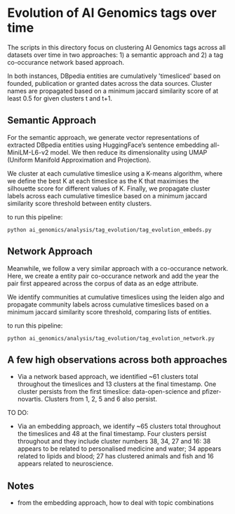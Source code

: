 # Evolution of AI Genomics tags over time

The scripts in this directory focus on clustering AI Genomics tags across all datasets over time in two approaches: 1) a semantic approach and 2) a tag co-occurance network based approach.

In both instances, DBpedia entities are cumulatively 'timesliced' based on founded, publication or granted dates across the data sources. Cluster names are propagated based on a minimum jaccard similarity score of at least 0.5 for given clusters t and t+1.

## Semantic Approach

For the semantic approach, we generate vector representations of extracted DBpedia entities using HuggingFace’s sentence embedding all-MiniLM-L6-v2 model. We then reduce its dimensionality using UMAP (Uniform Manifold Approximation and Projection).

We cluster at each cumulative timeslice using a K-means algorithm, where we define the best K at each timeslice as the K that maximises the silhouette score for different values of K. Finally, we propagate cluster labels across each cumulative timeslice based on a minimum jaccard similarity score threshold between entity clusters.

to run this pipeline:

`python ai_genomics/analysis/tag_evolution/tag_evolution_embeds.py`

## Network Approach

Meanwhile, we follow a very similar approach with a co-occurance network. Here, we create a entity pair co-occurance network and add the year the pair first appeared across the corpus of data as an edge attribute.

We identify communities at cumulative timeslices using the leiden algo and propagate community labels across cumulative timeslices based on a minimum jaccard similarity score threshold, comparing lists of entities.

to run this pipeline:

`python ai_genomics/analysis/tag_evolution/tag_evolution_network.py`

## A few high observations across both approaches

- Via a network based approach, we identified ~61 clusters total throughout the timeslices and 13 clusters at the final timestamp. One cluster persists from the first timeslice: data-open-science and pfizer-novartis. Clusters from 1, 2, 5 and 6 also persist.

TO DO:

- Via an embedding approach, we identify ~65 clusters total throughout the timeslices and 48 at the final timestamp. Four clusters persist throughout and they include cluster numbers 38, 34, 27 and 16: 38 appears to be related to personalised medicine and water; 34 appears related to lipids and blood; 27 has clustered animals and fish and 16 appears related to neuroscience.

## Notes

- from the embedding approach, how to deal with topic combinations
